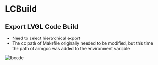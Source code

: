 # LCBuild
## Export LVGL Code Build
- Need to select hierarchical export 
- The cc path of Makefile originally needed to be modified, but this time the path of armgcc was added to the environment variable

![lbcode](https://github.com/mrQzs/LCBuild/blob/main/lbcode.gif)
